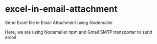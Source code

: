 # excel-in-email-attachment
Send Excel file in Email Attachment using Nodemailer

Here, we are using Nodemailer npm and Gmail SMTP transporter to send email
